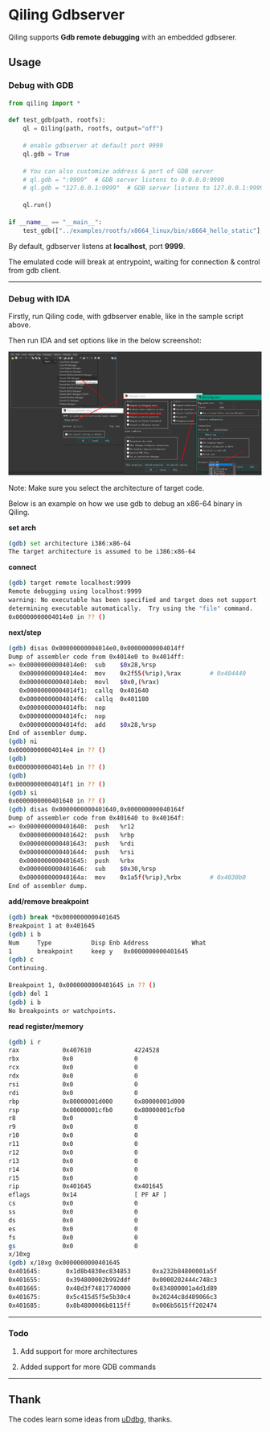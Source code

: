 # Qiling Gdbserver

Qiling supports **Gdb remote debugging** with an embedded gdbserer.

## Usage

### Debug with GDB

```python
from qiling import *

def test_gdb(path, rootfs):
    ql = Qiling(path, rootfs, output="off")

    # enable gdbserver at default port 9999
    ql.gdb = True

    # You can also customize address & port of GDB server
    # ql.gdb = ":9999"  # GDB server listens to 0.0.0.0:9999
    # ql.gdb = "127.0.0.1:9999"  # GDB server listens to 127.0.0.1:9999

    ql.run()  

if __name__ == "__main__":
    test_gdb(["../examples/rootfs/x8664_linux/bin/x8664_hello_static"], "../examples/rootfs/x8664_linux")
```

By default, gdbserver listens at **localhost**, port **9999**.

The emulated code will break at entrypoint, waiting for connection & control from gdb client.

---

### Debug with IDA

Firstly, run Qiling code, with gdbserver enable, like in the sample script above.

Then run IDA and set options like in the below screenshot:

![GDB-IDA](./GDBSERVER-IDA.png)

Note: Make sure you select the architecture of target code.

Below is an example on how we use gdb to debug an x86-64 binary in Qiling.

**set arch**
```bash
(gdb) set architecture i386:x86-64
The target architecture is assumed to be i386:x86-64
```

**connect**
```bash
(gdb) target remote localhost:9999
Remote debugging using localhost:9999
warning: No executable has been specified and target does not support
determining executable automatically.  Try using the "file" command.
0x00000000004014e0 in ?? ()
```
**next/step**

```bash
(gdb) disas 0x00000000004014e0,0x00000000004014ff
Dump of assembler code from 0x4014e0 to 0x4014ff:
=> 0x00000000004014e0:  sub    $0x28,%rsp
   0x00000000004014e4:  mov    0x2f55(%rip),%rax        # 0x404440
   0x00000000004014eb:  movl   $0x0,(%rax)
   0x00000000004014f1:  callq  0x401640
   0x00000000004014f6:  callq  0x401180
   0x00000000004014fb:  nop
   0x00000000004014fc:  nop
   0x00000000004014fd:  add    $0x28,%rsp
End of assembler dump.
(gdb) ni
0x00000000004014e4 in ?? ()
(gdb)
0x00000000004014eb in ?? ()
(gdb)
0x00000000004014f1 in ?? ()
(gdb) si
0x0000000000401640 in ?? ()
(gdb) disas 0x0000000000401640,0x000000000040164f
Dump of assembler code from 0x401640 to 0x40164f:
=> 0x0000000000401640:  push   %r12
   0x0000000000401642:  push   %rbp
   0x0000000000401643:  push   %rdi
   0x0000000000401644:  push   %rsi
   0x0000000000401645:  push   %rbx
   0x0000000000401646:  sub    $0x30,%rsp
   0x000000000040164a:  mov    0x1a5f(%rip),%rbx        # 0x4030b0
End of assembler dump.
```

**add/remove breakpoint**
```bash
(gdb) break *0x0000000000401645
Breakpoint 1 at 0x401645
(gdb) i b
Num     Type           Disp Enb Address            What
1       breakpoint     keep y   0x0000000000401645
(gdb) c
Continuing.

Breakpoint 1, 0x0000000000401645 in ?? ()
(gdb) del 1
(gdb) i b
No breakpoints or watchpoints.
```

**read register/memory**
```bash
(gdb) i r
rax            0x407610            4224528
rbx            0x0                 0
rcx            0x0                 0
rdx            0x0                 0
rsi            0x0                 0
rdi            0x0                 0
rbp            0x80000001d000      0x80000001d000
rsp            0x80000001cfb0      0x80000001cfb0
r8             0x0                 0
r9             0x0                 0
r10            0x0                 0
r11            0x0                 0
r12            0x0                 0
r13            0x0                 0
r14            0x0                 0
r15            0x0                 0
rip            0x401645            0x401645
eflags         0x14                [ PF AF ]
cs             0x0                 0
ss             0x0                 0
ds             0x0                 0
es             0x0                 0
fs             0x0                 0
gs             0x0                 0
x/10xg
(gdb) x/10xg 0x0000000000401645
0x401645:       0x1d8b4830ec834853      0xa232b84800001a5f
0x401655:       0x394800002b992ddf      0x0000202444c748c3
0x401665:       0x48d3f74817740000      0x834800001a4d1d89
0x401675:       0x5c415d5f5e5b30c4      0x20244c8d489066c3
0x401685:       0x8b4800006b8115ff      0x006b5615ff202474
```

---

### Todo

1. Add support for more architectures

2. Added support for more GDB commands

---

## Thank

The codes learn some ideas from [uDdbg](https://github.com/iGio90/uDdbg), thanks.

